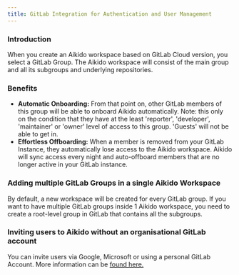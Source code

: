 ```yaml
---
title: GitLab Integration for Authentication and User Management
---
```



### Introduction

When you create an Aikido workspace based on GitLab Cloud version, you select a GitLab Group. The Aikido workspace will consist of the main group and all its subgroups and underlying repositories.

### Benefits

- **Automatic Onboarding:** From that point on, other GitLab members of this group will be able to onboard Aikido automatically. Note: this only on the condition that they have at the least 'reporter', 'developer', 'maintainer' or 'owner' level of access to this group. 'Guests' will not be able to get in.
- **Effortless Offboarding:** When a member is removed from your GitLab Instance, they automatically lose access to the Aikido workspace. Aikido will sync access every night and auto-offboard members that are no longer active in your GitLab instance.

### Adding multiple GitLab Groups in a single Aikido Workspace

By default, a new workspace will be created for every GitLab group. If you want to have multiple GitLab groups inside 1 Aikido workspace, you need to create a root-level group in GitLab that contains all the subgroups.

### Inviting users to Aikido without an organisational GitLab account

You can invite users via Google, Microsoft or using a personal GitLab Account. More information can be [found here.](https://help.aikido.dev/doc/invite-users-to-aikido-without-a-git-account/docqM7btfSwK)
